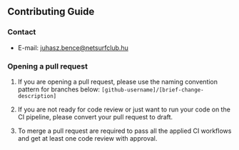 ## Contributing Guide

### Contact

- E-mail: juhasz.bence@netsurfclub.hu

### Opening a pull request

1. If you are opening a pull request, please use the naming convention pattern for branches below: ```[github-username]/[brief-change-description]```

2. If you are not ready for code review or just want to run your code on the CI pipeline, please convert your pull request to draft.

3. To merge a pull request are required to pass all the applied CI workflows and get at least one code review with approval.

